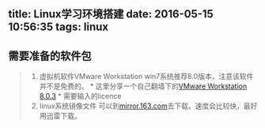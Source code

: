 title: Linux学习环境搭建
date: 2016-05-15 10:56:35
tags: linux
---

## 需要准备的软件包
>1.	虚拟机软件VMware Workstation<!-- more -->
    win7系统推荐8.0版本，注意该软件并不是免费的。
    *	这里分享一个自己翻墙下的[VMware Workstation 8.0.3](http://pan.baidu.com/s/1i5xvYx3)
    *	需要输入的licence
>2.	linux系统镜像文件
	可以到[mirror.163.com](http://mirrors.163.com/)去下载，速度会比较快，最好用迅雷下载。


